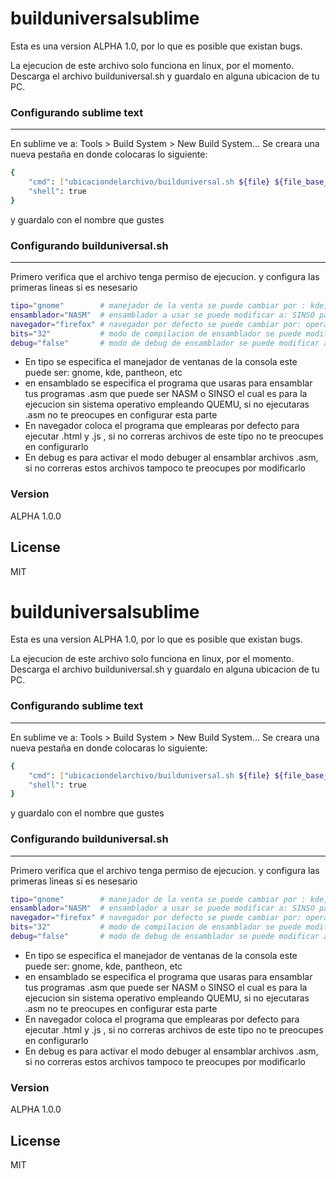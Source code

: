 # builduniversalsublime

Esta es una version ALPHA 1.0, por lo que es posible que existan bugs.

La ejecucion de este archivo solo funciona en linux, por el momento.
Descarga el archivo builduniversal.sh y guardalo en alguna ubicacion de tu PC.

### Configurando sublime text 
--------------------
En sublime ve a: Tools > Build System > New Build System... Se creara una nueva pestaña en donde colocaras lo siguiente: 
```sh
{
    "cmd": ["ubicaciondelarchivo/builduniversal.sh ${file} ${file_base_name}"],
    "shell": true
}
```
y guardalo con el nombre que gustes

### Configurando builduniversal.sh
--------------------
Primero verifica que el archivo tenga permiso de ejecucion.
y configura las primeras lineas si es nesesario
```sh
tipo="gnome"        # manejador de la venta se puede cambiar por : kde, pantheon, etc
ensamblador="NASM"  # ensamblador a usar se puede modificar a: SINSO para ejecutar codigo de funciona sin S.O.
navegador="firefox" # navegador por defecto se puede cambiar por: opera, chrome, etc
bits="32"           # modo de compilacion de ensamblador se puede modifar a 64
debug="false"       # modo de debug de ensamblador se puede modificar a true 
```
- En tipo se especifica el manejador de ventanas de la consola este puede ser: gnome, kde, pantheon, etc 
- en ensamblado se especifica el programa que usaras para ensamblar tus programas .asm que puede ser NASM o SINSO el cual es para la ejecucion sin sistema operativo empleando QUEMU, si no ejecutaras .asm no te preocupes en configurar esta parte
- En navegador coloca el programa que emplearas por defecto para ejecutar .html y .js , si no correras archivos de este tipo no te preocupes en configurarlo
- En debug es para activar el modo debuger al ensamblar archivos .asm, si no correras estos archivos tampoco te preocupes por modificarlo

### Version
ALPHA 1.0.0

License
----

MIT


# builduniversalsublime

Esta es una version ALPHA 1.0, por lo que es posible que existan bugs.

La ejecucion de este archivo solo funciona en linux, por el momento.
Descarga el archivo builduniversal.sh y guardalo en alguna ubicacion de tu PC.

### Configurando sublime text 
--------------------
En sublime ve a: Tools > Build System > New Build System... Se creara una nueva pestaña en donde colocaras lo siguiente: 
```sh
{
    "cmd": ["ubicaciondelarchivo/builduniversal.sh ${file} ${file_base_name}"],
    "shell": true
}
```
y guardalo con el nombre que gustes

### Configurando builduniversal.sh
--------------------
Primero verifica que el archivo tenga permiso de ejecucion.
y configura las primeras lineas si es nesesario
```sh
tipo="gnome"        # manejador de la venta se puede cambiar por : kde, pantheon, etc
ensamblador="NASM"  # ensamblador a usar se puede modificar a: SINSO para ejecutar codigo de funciona sin S.O.
navegador="firefox" # navegador por defecto se puede cambiar por: opera, chrome, etc
bits="32"           # modo de compilacion de ensamblador se puede modifar a 64
debug="false"       # modo de debug de ensamblador se puede modificar a true 
```
- En tipo se especifica el manejador de ventanas de la consola este puede ser: gnome, kde, pantheon, etc 
- en ensamblado se especifica el programa que usaras para ensamblar tus programas .asm que puede ser NASM o SINSO el cual es para la ejecucion sin sistema operativo empleando QUEMU, si no ejecutaras .asm no te preocupes en configurar esta parte
- En navegador coloca el programa que emplearas por defecto para ejecutar .html y .js , si no correras archivos de este tipo no te preocupes en configurarlo
- En debug es para activar el modo debuger al ensamblar archivos .asm, si no correras estos archivos tampoco te preocupes por modificarlo

### Version
ALPHA 1.0.0

License
----

MIT


